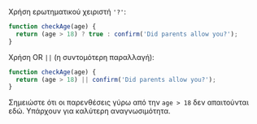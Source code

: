 Χρήση ερωτηματικού χειριστή `'?'`:

```js
function checkAge(age) {
  return (age > 18) ? true : confirm('Did parents allow you?');
}
```

Χρήση OR `||` (η συντομότερη παραλλαγή):

```js
function checkAge(age) {
  return (age > 18) || confirm('Did parents allow you?');
}
```

Σημειώστε ότι οι παρενθέσεις γύρω από την `age > 18` δεν απαιτούνται εδώ. Υπάρχουν για καλύτερη αναγνωσιμότητα.

